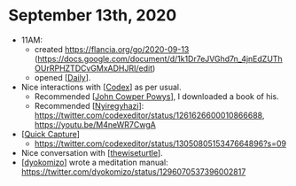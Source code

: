 # September 13th, 2020
- 11AM: 
    - created https://flancia.org/go/2020-09-13 (https://docs.google.com/document/d/1k1Dr7eJVGhd7n_4jnEdZUThOUrRPHZTDCvGMxADHJRI/edit) 
    - opened [[Daily]].
- Nice interactions with [[Codex]] as per usual.
    - Recommended [[John Cowper Powys]], I downloaded a book of his.
    - Recommended [[Nyiregyhazi]]: https://twitter.com/codexeditor/status/1261626600010866688, https://youtu.be/M4neWR7CwgA
- [[Quick Capture]]
    - https://twitter.com/codexeditor/status/1305080515347664896?s=09
- Nice conversation with [[thewiseturtle]].
- [[dyokomizo]] wrote a meditation manual: https://twitter.com/dyokomizo/status/1296070537396002817



[//begin]: # "Autogenerated link references for markdown compatibility"
[Daily]: ../daily "Daily"
[Codex]: ../codex "Codex"
[John Cowper Powys]: ../john-cowper-powys "John Cowper Powys"
[Nyiregyhazi]: ../nyiregyhazi "nyiregyhazi"
[Quick Capture]: ../quick-capture "quick-capture"
[thewiseturtle]: ../thewiseturtle "Thewiseturtle"
[dyokomizo]: ../dyokomizo "Dyokomizo"
[//end]: # "Autogenerated link references"
